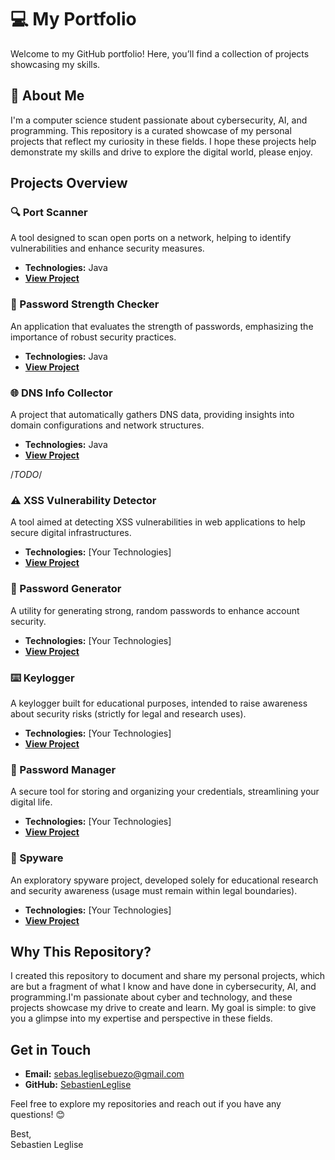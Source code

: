 # 💻 My Portfolio

Welcome to my GitHub portfolio! Here, you’ll find a collection of projects showcasing my skills.

## 🚀 About Me
I'm a computer science student passionate about cybersecurity, AI, and programming. This repository is a curated showcase of my personal projects that reflect my curiosity in these fields. I hope these projects help demonstrate my skills and drive to explore the digital world, please enjoy.

## Projects Overview

### 🔍 Port Scanner
A tool designed to scan open ports on a network, helping to identify vulnerabilities and enhance security measures.
- **Technologies:** Java
- **[View Project](https://github.com/SebastienLeglise/github-portfolio/tree/main/scanner-de-ports-basique)**

### 🔐 Password Strength Checker
An application that evaluates the strength of passwords, emphasizing the importance of robust security practices.
- **Technologies:** Java
- **[View Project](https://github.com/SebastienLeglise/github-portfolio/tree/main/verificateur-de-force-de-mot-de-passe)**

### 🌐 DNS Info Collector
A project that automatically gathers DNS data, providing insights into domain configurations and network structures.
- **Technologies:** Java
- **[View Project](https://github.com/SebastienLeglise/github-portfolio/tree/main/collecteur-informations-dns)**




/*TODO*/

### ⚠️ XSS Vulnerability Detector
A tool aimed at detecting XSS vulnerabilities in web applications to help secure digital infrastructures.
- **Technologies:** [Your Technologies]
- **[View Project](https://github.com/yourusername/xss-vulnerability-detector)**

### 🔑 Password Generator
A utility for generating strong, random passwords to enhance account security.
- **Technologies:** [Your Technologies]
- **[View Project](https://github.com/yourusername/password-generator)**

### ⌨️ Keylogger
A keylogger built for educational purposes, intended to raise awareness about security risks (strictly for legal and research uses).
- **Technologies:** [Your Technologies]
- **[View Project](https://github.com/yourusername/keylogger)**

### 🔐 Password Manager
A secure tool for storing and organizing your credentials, streamlining your digital life.
- **Technologies:** [Your Technologies]
- **[View Project](https://github.com/yourusername/password-manager)**

### 👀 Spyware
An exploratory spyware project, developed solely for educational research and security awareness (usage must remain within legal boundaries).
- **Technologies:** [Your Technologies]
- **[View Project](https://github.com/yourusername/spyware)**





## Why This Repository?

I created this repository to document and share my personal projects, which are but a fragment of what I know and have done in cybersecurity, AI, and programming.I'm passionate about cyber and technology, and these projects showcase my drive to create and learn.
My goal is simple: to give you a glimpse into my expertise and perspective in these fields.

## Get in Touch
- **Email:** [sebas.leglisebuezo@gmail.com](mailto:sebas.leglisebuezo@gmail.com)
- **GitHub:** [SebastienLeglise](https://github.com/SebastienLeglise)

Feel free to explore my repositories and reach out if you have any questions! 😊

Best,  
Sebastien Leglise

